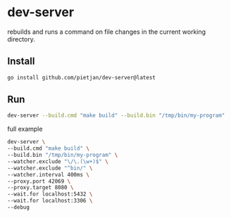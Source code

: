 # dev-server

rebuilds and runs a command on file changes in the current working directory.

## Install
``` sh
go install github.com/pietjan/dev-server@latest
```

## Run
``` sh
dev-server --build.cmd "make build" --build.bin "/tmp/bin/my-program"
```

full example
``` sh
dev-server \
--build.cmd "make build" \
--build.bin "/tmp/bin/my-program" \
--watcher.exclude "\/\.(\w+)$" \
--watcher.exclude "^bin/" \
--watcher.interval 400ms \
--proxy.port 42069 \
--proxy.target 8080 \
--wait.for localhost:5432 \
--wait.for localhost:3306 \
--debug
```
